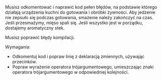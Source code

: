Musisz odkomentować i naprawić kod pełen błędów, na podstawie którego działają urządzenia kuchni
do gotowania i obróbki żywności. Aby jedzenie nie zepsuło się podczas gotowania, smażenie należy zakończyć na czas.
Jeśli przesmażymy, mięso spali się. Jeśli wszystko jest w porządku, dostajemy aromatyczny stek.

Musisz poprawić błędy kompilacji.

Wymagania:

- Odkomentuj kod i popraw linię z deklaracją zmiennych, używając przecinków.
- Popraw wyrażenie operatora trójargumentowego, umieszczając znaki operatora trójargumentowego w odpowiedniej
  kolejności.